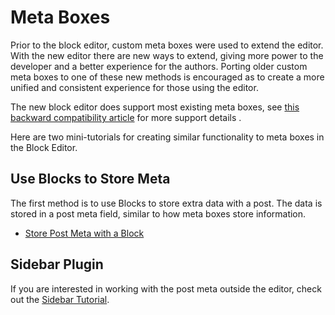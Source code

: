 # Meta Boxes

Prior to the block editor, custom meta boxes were used to extend the editor. With the new editor there are new ways to extend, giving more power to the developer and a better experience for the authors. Porting older custom meta boxes to one of these new methods is encouraged as to create a more unified and consistent experience for those using the editor.

The new block editor does support most existing meta boxes, see [this backward compatibility article](../../../../../docs/designers-developers/developers/backward-compatibility/meta-box.md) for more support details .

Here are two mini-tutorials for creating similar functionality to meta boxes in the Block Editor.

## Use Blocks to Store Meta

The first method is to use Blocks to store extra data with a post. The data is stored in a post meta field, similar to how meta boxes store information.

* [Store Post Meta with a Block](/docs/designers-developers/developers/tutorials/metabox/meta-block-1-intro.md)


## Sidebar Plugin


If you are interested in working with the post meta outside the editor, check out the [Sidebar Tutorial](/docs/designers-developers/developers/tutorials/plugin-sidebar-0/).

